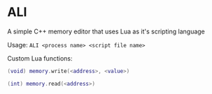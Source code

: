 # ALI
A simple C++ memory editor that uses Lua as it's scripting language

Usage: `ALI <process name> <script file name>`

Custom Lua functions:
```lua
(void) memory.write(<address>, <value>)
```

```lua
(int) memory.read(<address>)
```
